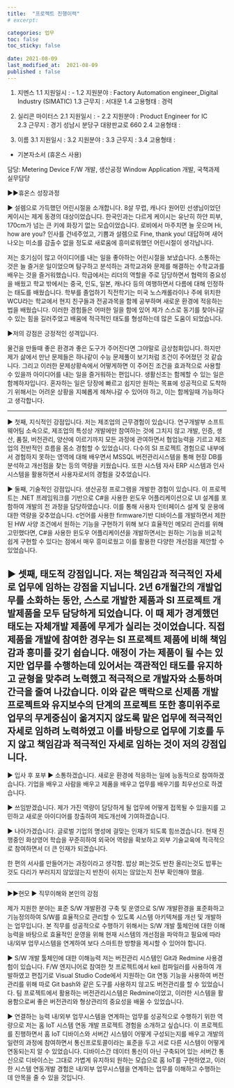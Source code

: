 ```yaml
---
title:  "프로젝트 진행이력"
# excerpt: 

categories: 업무
toc: false
toc_sticky: false
 
date: 2021-08-09
last_modified_at:  2021-08-09
published : false
---
```


<!-- #. 
#.1 지원일시 : 
#.2 지원분야 : 
#.3 근무지 : 
#.4 고용형태 : -->

<!--  -->


1. 지멘스
1.1 지원일시 : -
1.2 지원분야 : Factory Automation engineer_Digital Industry (SIMATIC)
1.3 근무지 : 서대문
1.4 고용형태 : 경력

2. 실리콘 마이터스
2.1 지원일시 : -
2.2 지원분야 : Product Engineer for IC	
2.3 근무지 : 경기 성남시 분당구 대왕판교로 660
2.4 고용형태 :

3. 이름
3.1 지원일시 : 
3.2 지원분야 : 
3.3 근무지 : 
3.4 고용형태 :

* 기본자소서 (휴온스 사용)

담당: Metering Device F/W 개발, 생산공정 Window Application 개발, 국책과제 실무담당


▶▶휴온스
성장과정

▶ 설렘으로 가득했던 어린시절을 소개합니다.
8살 무렵, 캐나다 원어민 선생님이었던 케이시는 제게 동경의 대상이었습니다. 한국인과는 다르게 케이시는 유난히 하얀 피부, 170cm가 넘는 큰 키에 화장기 없는 모습이었습니다. 로비에서 마주치면 늘 웃으며 Hi, how are you? 인사를 건네주었고, 기쁨과 설렘으로 Fine, thank you! 대답하며 새어나오는 미소를 감출수 없을 정도로 새로움에 흥미로워했던 어린시절이 생각납니다.

저는 호기심이 많고 아이디어를 내는 일을 좋아하는 어린시절을 보냈습니다. 소통하는 것은 늘 즐거운 일이었으며 탐구하고 분석하는 과학교과와 문제를 해결하는 수학교과를 배우는 것을 즐거워했습니다. 학급에서는 리더의 역할을 주로 담당하면서 협력의 중요성을 배웠고 학교 밖에서는 중국, 인도, 일본, 캐나다 등의 여행하면서 다름에 대해 인정하는 태도를 배웠습니다. 학부를 졸업하기 직전학기는 미국 노스캐롤라이나 주에 위치한 WCU라는 학교에서 현지 친구들과 전공과목을 함께 공부하며 새로운 환경에 적응하는 법을 배웠습니다. 이러한 경험들은 어떠한 일을 함에 있어 제가 스스로 동기를 찾아나갈 수 있는 힘을 길러주었고 배움에 적극적인 태도를 형성하는데 많은 도움이 되었습니다. 


▶저의 강점은 긍정적인 성격입니다.

물건을 만들때 좋은 환경과 좋은 도구가 주어진다면 그야말로 금상첨화입니다. 하지만 제가 삶에서 만난 문제들은 하나같이 수능 문제풀이 보기처럼 조건이 주어졌던 것 같습니다. 그리고 이러한 문제상황속에서 어떻게하면 이 주어진 조건을 효과적으로 사용할 수 있을까 아이디어를 내는 일을 즐거워하는 편입니다. 생활신조는 함께할 수 있는 일은 함께하자입니다. 혼자하는 일은 당장에 빠르고 쉽지만 원하는 목표에 성공적으로 도착하기 위해서는 어려운 상황을 지혜롭게 헤쳐나갈 수 있어야 하고, 이는 함께일때 가능하다고 생각합니다.

---
▶ 첫째, 지식적인 강점입니다.
저는 제조업의 근무경험이 있습니다. 연구개발부 소프트웨어팀 소속으로, 제조업의 특성상 개발에만 참여하는 것에 그치지 않고 개발, 인증, 생산, 품질, 버전관리, 양산에 이르기까지 모든 과정에 관여하면서 협업능력을 기르고 제조업의 전반적인 흐름을 몸소 경험할 수 있었습니다. 다수의 SI 프로젝트 경험으로 내부에서 경험하지 못하는 영역에 대해 배우면서 MSSQL 버전관리시스템을 통해 현장 DB를 분석하고 개선점을 찾는 등의 역량을 키웠습니다. 또한 시스템 자사 ERP 시스템과 인사시스템을 활용하면서 사용자로서의 경험을 갖추었습니다.

▶ 둘째, 기술적인 강점입니다.
생산공정 프로그램을 개발한 경험이 있습니다. 이 프로젝트는 .NET 프레임워크를 기반으로 C#을 사용한 윈도우 어플리케이션으로 UI 설계를 포함하여 개발의 전 과정을 담당하였습니다. 이를 통해 사용자 인터페이스 설계 및 운용에 대한 역량을 갖추었습니다. c언어를 사용한 firmware기반 디바이스를 개발하면서 제한된 HW 사양 조건에서 원하는 기능을 구현하기 위해 보다 효율적인 메모리 관리를 위해 고민했다면, C#을 사용한 윈도우 어플리케이션을 개발하면서는 원하는 기능을 비교적 쉽게 구현할 수 있다는 점에서 매우 흥미로웠고 이를 활용한 다양한 개선점을 제안할 수 있었습니다.

▶ 셋째, 태도적 강점입니다.
저는 책임감과 적극적인 자세로 업무에 임하는 강점을 지닙니다. 2년 6개월간의 개발업무를 소화하는 동안, 스스로 개발한 제품과 SI 프로젝트 개발제품을 모두 담당하게 되었습니다. 이 때 제가 경계했던 태도는 자체개발 제품에 무게가 실리는 것이었습니다. 직접 제품을 개발에 참여한 경우는 SI 프로젝트 제품에 비해 책임감과 흥미를 갖기 쉽습니다. 애정이 가는 제품이 될 수는 있지만 업무를 수행하는데 있어서는 객관적인 태도를 유지하고 균형을 맞추려 노력했고 적극적으로 개발자와 소통하며 간극을 줄여 나갔습니다. 이와 같은 맥락으로 신제품 개발 프로젝트와 유지보수의 단계의 프로젝트 또한 흥미위주로 업무의 무게중심이 옮겨지지 않도록 맡은 업무에 적극적인 자세로 임하려 노력하였고 이를 바탕으로 업무에 기호를 두지 않고 책임감과 적극적인 자세로 임하는 것이 저의 강점입니다.
---

▶ 입사 후 포부
▶ 소통하겠습니다.
새로운 환경에 적응하는 일에 능동적으로 참여하겠습니다. 기업을 배우고 사람을 배우고 제품을 배우고 업무를 배우기를 최우선으로 하겠습니다.

▶ 쓰임받겠습니다.
제가 가진 역량이 담당하게 될 업무에 어떻게 접목될 수 있을지를 고민하고 새로운 아이디어를 창출하여 제도개선에 기여하겠습니다.

▶ 나아가겠습니다.
글로벌 기업의 명성에 걸맞는 인재가 되도록 힘쓰겠습니다. 현재 진행중인 화상영어 학습을 꾸준히하여 외국어 역량을 확보하고 외부 기술교육에 적극적으로 참여하면서 더 큰 인재가 되겠습니다.


한 편의 서사를 만들어가는 과정이라고 생각함.
밥상 펴는것도 반찬 올리는것도 밥푸는것도 다리가 부러지지 않았않는지 반찬이 쉬지는 않았는지 전부 확인해야 했음.

-----

▶▶현모
▶ 직무이해와 본인의 강점

제가 지원한 분야는 표준 S/W 개발환경 구축 및 운영으로 S/W 개발환경을 표준화하고 기능정의하여 S/W를 효율적으로  관리할 수 있도록 시스템 아키텍쳐를 개선 및 개발하는 업무입니다. 본 직무를  성공적으로 수행하기 위해서는 S/W 개발 툴체인에 대한 이해능력을 바탕으로 효율적인 운영을 위해 현재 시스템의 개선점을 파악하고 필요에 따라 내/외부 업무시스템을 연계하여 보다 스마트한 방향을 제시할 수 있어야 합니다. 

▶ S/W 개발 툴체인에 대한 이해능력
저는 버전관리 시스템인 Git과 Redmine 사용경험이 있습니다. F/W 엔지니어로 참여한 첫 프로젝트에서 keil 컴파일러를 사용하여 개발하였고 편집기로 Visual Studio Code에서 지원하는 Git 연동 기능을 사용하여 버전관리를 위해 따로 Git bash와 같은 도구를 사용하지 않고도 버전관리를 할 수 있었습니다. 팀 프로젝트에서 활용하는 버전관리시스템은 Redmine이었고, 이러한 시스템을 활용함으로써 좋은 버전관리와 형상관리의 중요성을 배울 수 있었습니다.

▶ 연결하는 능력 
 내/외부 업무시스템을 연계하는 업무를 성공적으로 수행하기 위한 역량으로 저는 홈 IoT 시스템 연동 개발 프로젝트 경험을 소개하고 싶습니다. 이 프로젝트를 진행하면서 홈 IoT 디바이스와 서버간 시스템이 어떻게 구성되는지를 배우고 개발의 일련의 과정에 참여하면서 통신프로토콜이라는 표준을 두고 서로 다른 시스템이 어떻게 연동되는지 알 수 있었습니다. 디바이스간 데이터 통신이 아닌 구축되어 있는 서버간 통신으로 디바이스는 그대로 가볍게 유지하되 원하는 모습으로 홈 IoT를 구현하였고, 이러한 시스템 연동개발 경험은 내/외부 업무시스템을 연계하는 업무를 이해하고 수행하는데 안목을 줄 수 있을 것입니다. 